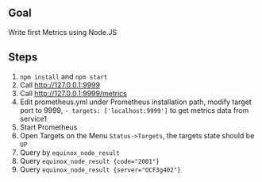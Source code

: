 ## Goal

Write first Metrics using Node.JS

## Steps

1. `npm install` and `npm start`
2. Call http://127.0.0.1:9999
3. Call http://127.0.0.1:9999/metrics
4. Edit prometheus.yml under Prometheus installation path, modify target port to 9999, `- targets: ['localhost:9999']` to get metrics data from service1
5. Start Prometheus
6. Open Targets on the Menu `Status->Targets`, the targets state should be `UP` 
7. Query by `equinox_node_result`
8. Query `equinox_node_result {code="2001"}`
9. Query `equinox_node_result {server="OCF3g402"}`
